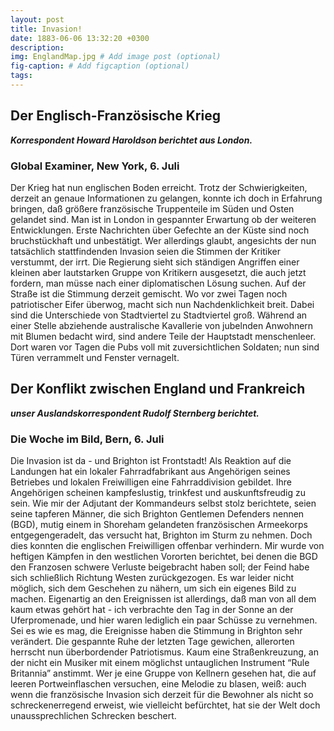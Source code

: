 ```yaml
---
layout: post
title: Invasion!
date: 1883-06-06 13:32:20 +0300
description: 
img: EnglandMap.jpg # Add image post (optional)
fig-caption: # Add figcaption (optional)
tags: 
---
```



## Der Englisch-Französische Krieg

***Korrespondent Howard Haroldson berichtet aus London.***

### Global Examiner, New York, 6. Juli

Der Krieg hat nun englischen Boden erreicht. Trotz der Schwierigkeiten, derzeit an genaue Informationen zu gelangen, konnte ich doch in Erfahrung bringen, daß größere französische Truppenteile im Süden und Osten gelandet sind. Man ist in London in gespannter Erwartung ob der weiteren Entwicklungen. Erste Nachrichten über Gefechte an der Küste sind noch bruchstückhaft und unbestätigt. Wer allerdings glaubt, angesichts der nun tatsächlich stattfindenden Invasion seien die Stimmen der Kritiker verstummt, der irrt. Die Regierung sieht sich ständigen Angriffen einer kleinen aber lautstarken Gruppe von Kritikern ausgesetzt, die auch jetzt fordern, man müsse nach einer diplomatischen Lösung suchen. Auf der Straße ist die Stimmung derzeit gemischt. Wo vor zwei Tagen noch patriotischer Eifer überwog, macht sich nun Nachdenklichkeit breit. Dabei sind die Unterschiede von Stadtviertel zu Stadtviertel groß. Während an einer Stelle abziehende australische Kavallerie von jubelnden Anwohnern mit Blumen bedacht wird, sind andere Teile der Hauptstadt menschenleer. Dort waren vor Tagen die Pubs voll mit zuversichtlichen Soldaten; nun sind Türen verrammelt und Fenster vernagelt. 




## Der Konflikt zwischen England und Frankreich

***unser Auslandskorrespondent Rudolf Sternberg berichtet.***

### Die Woche im Bild, Bern, 6. Juli

Die Invasion ist da - und Brighton ist Frontstadt! Als Reaktion auf die Landungen hat ein lokaler Fahrradfabrikant aus Angehörigen seines Betriebes und lokalen Freiwilligen eine Fahrraddivision gebildet. Ihre Angehörigen scheinen kampfeslustig, trinkfest und auskunftsfreudig zu sein. Wie mir der Adjutant der Kommandeurs selbst stolz berichtete, seien seine tapferen Männer, die sich Brighton Gentlemen Defenders nennen (BGD), mutig einem in Shoreham gelandeten französischen Armeekorps entgegengeradelt, das versucht hat, Brighton im Sturm zu nehmen. Doch dies konnten die englischen Freiwilligen offenbar verhindern. Mir wurde von heftigen Kämpfen in den westlichen Vororten berichtet, bei denen die BGD den Franzosen schwere Verluste beigebracht haben soll; der Feind habe sich schließlich Richtung Westen zurückgezogen. Es war leider nicht möglich, sich dem Geschehen zu nähern, um sich ein eigenes Bild zu machen. Eigenartig an den Ereignissen ist allerdings, daß man von all dem kaum etwas gehört hat - ich verbrachte den Tag in der Sonne an der Uferpromenade, und hier waren lediglich ein paar Schüsse zu vernehmen. Sei es wie es mag, die Ereignisse haben die Stimmung in Brighton sehr verändert. Die gespannte Ruhe der letzten Tage gewichen, allerorten herrscht nun überbordender Patriotismus. Kaum eine Straßenkreuzung, an der nicht ein Musiker mit einem möglichst untauglichen Instrument “Rule Britannia” anstimmt. Wer je eine Gruppe von Kellnern gesehen hat, die auf leeren Portweinflaschen versuchen, eine Melodie zu blasen, weiß: auch wenn die französische Invasion sich derzeit für die Bewohner als nicht so schreckenerregend erweist, wie vielleicht befürchtet, hat sie der Welt doch unaussprechlichen Schrecken beschert.


